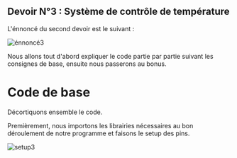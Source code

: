 ## Devoir N°3 : Système de contrôle de température
L'énnoncé du second devoir est le suivant : 

![énnoncé3](https://github.com/hepl-ledent/smartcities/assets/150011544/251c55c6-94b8-4d81-a900-0e482232a7f9)



Nous allons tout d'abord expliquer le code partie par partie suivant les consignes de base, ensuite nous passerons au bonus.

# Code de base

Décortiquons ensemble le code. 

Premièrement, nous importons les librairies nécessaires au bon déroulement de notre programme et faisons le setup des pins.

![setup3](https://github.com/hepl-ledent/smartcities/assets/150011544/eeafd19e-b652-4c0e-b072-df994e42d43d)




